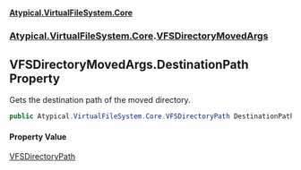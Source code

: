 #### [Atypical.VirtualFileSystem.Core](VirtualFileSystem.md 'VirtualFileSystem')
### [Atypical.VirtualFileSystem.Core](VirtualFileSystem.md#Atypical.VirtualFileSystem.Core 'Atypical.VirtualFileSystem.Core').[VFSDirectoryMovedArgs](VFSDirectoryMovedArgs.md 'Atypical.VirtualFileSystem.Core.VFSDirectoryMovedArgs')

## VFSDirectoryMovedArgs.DestinationPath Property

Gets the destination path of the moved directory.

```csharp
public Atypical.VirtualFileSystem.Core.VFSDirectoryPath DestinationPath { get; }
```

#### Property Value
[VFSDirectoryPath](VFSDirectoryPath.md 'Atypical.VirtualFileSystem.Core.VFSDirectoryPath')